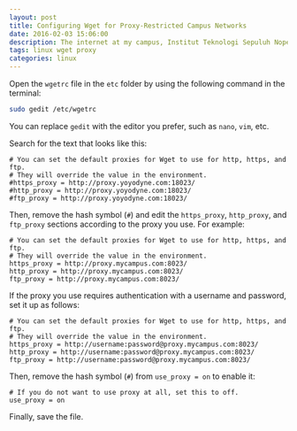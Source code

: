 ```yaml
---
layout: post
title: Configuring Wget for Proxy-Restricted Campus Networks
date: 2016-02-03 15:06:00
description: The internet at my campus, Institut Teknologi Sepuluh Nopember, uses a proxy, which makes downloading files with wget challenging. This post provides guidance on configuring wget with proxy settings to facilitate downloads in such an environment.
tags: linux wget proxy
categories: linux
---
```


Open the `wgetrc` file in the `etc` folder by using the following command in the terminal:

```bash
sudo gedit /etc/wgetrc
```

You can replace `gedit` with the editor you prefer, such as `nano`, `vim`, etc.

Search for the text that looks like this:

```plaintext
# You can set the default proxies for Wget to use for http, https, and ftp.
# They will override the value in the environment.
#https_proxy = http://proxy.yoyodyne.com:18023/
#http_proxy = http://proxy.yoyodyne.com:18023/
#ftp_proxy = http://proxy.yoyodyne.com:18023/
```

Then, remove the hash symbol (`#`) and edit the `https_proxy`, `http_proxy`, and `ftp_proxy` sections according to the proxy you use. For example:

```plaintext
# You can set the default proxies for Wget to use for http, https, and ftp.
# They will override the value in the environment.
https_proxy = http://proxy.mycampus.com:8023/
http_proxy = http://proxy.mycampus.com:8023/
ftp_proxy = http://proxy.mycampus.com:8023/
```

If the proxy you use requires authentication with a username and password, set it up as follows:

```plaintext
# You can set the default proxies for Wget to use for http, https, and ftp.
# They will override the value in the environment.
https_proxy = http://username:password@proxy.mycampus.com:8023/
http_proxy = http://username:password@proxy.mycampus.com:8023/
ftp_proxy = http://username:password@proxy.mycampus.com:8023/
```

Then, remove the hash symbol (`#`) from `use_proxy = on` to enable it:

```plaintext
# If you do not want to use proxy at all, set this to off.
use_proxy = on
```

Finally, save the file.
